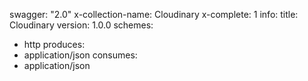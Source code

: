 swagger: "2.0"
x-collection-name: Cloudinary
x-complete: 1
info:
  title: Cloudinary
  version: 1.0.0
schemes:
- http
produces:
- application/json
consumes:
- application/json